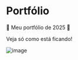 # Portfólio
🌠 Meu portfólio de 2025 🌠

Veja só como está ficando!

![image](https://github.com/user-attachments/assets/cd3b5205-387d-422a-896e-626d56082f23)
